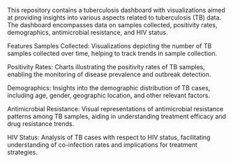 This repository contains a tuberculosis dashboard with visualizations aimed at providing insights into various aspects related to tuberculosis (TB) data. The dashboard encompasses data on samples collected, positivity rates, demographics, antimicrobial resistance, and HIV status.

Features
Samples Collected: Visualizations depicting the number of TB samples collected over time, helping to track trends in sample collection.

Positivity Rates: Charts illustrating the positivity rates of TB samples, enabling the monitoring of disease prevalence and outbreak detection.

Demographics: Insights into the demographic distribution of TB cases, including age, gender, geographic location, and other relevant factors.

Antimicrobial Resistance: Visual representations of antimicrobial resistance patterns among TB samples, aiding in understanding treatment efficacy and drug resistance trends.

HIV Status: Analysis of TB cases with respect to HIV status, facilitating understanding of co-infection rates and implications for treatment strategies.
